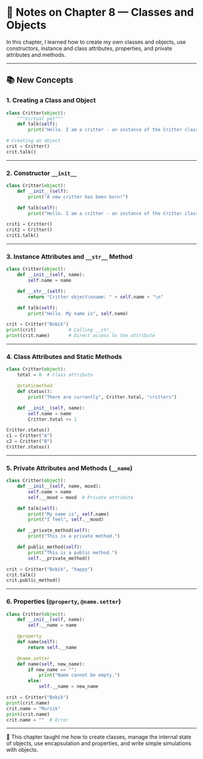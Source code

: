# 📝 Notes on Chapter 8 — Classes and Objects

In this chapter, I learned how to create my own classes and objects, use constructors, instance and class attributes, properties, and private attributes and methods.

---

## 📚 New Concepts

### 1. Creating a Class and Object

```python
class Critter(object):
    """Virtual pet"""
    def talk(self):
        print("Hello. I am a critter - an instance of the Critter class.")

# Creating an object
crit = Critter()
crit.talk()
````

---

### 2. Constructor `__init__`

```python
class Critter(object):
    def __init__(self):
        print("A new critter has been born!")

    def talk(self):
        print("Hello. I am a critter - an instance of the Critter class.")

crit1 = Critter()
crit2 = Critter()
crit1.talk()
```

---

### 3. Instance Attributes and `__str__` Method

```python
class Critter(object):
    def __init__(self, name):
        self.name = name

    def __str__(self):
        return "Critter object\nname: " + self.name + "\n"

    def talk(self):
        print("Hello. My name is", self.name)

crit = Critter("Bobik")
print(crit)            # Calling __str__
print(crit.name)       # Direct access to the attribute
```

---

### 4. Class Attributes and Static Methods

```python
class Critter(object):
    total = 0  # Class attribute

    @staticmethod
    def status():
        print("There are currently", Critter.total, "critters")

    def __init__(self, name):
        self.name = name
        Critter.total += 1

Critter.status()
c1 = Critter("A")
c2 = Critter("B")
Critter.status()
```

---

### 5. Private Attributes and Methods (`__name`)

```python
class Critter(object):
    def __init__(self, name, mood):
        self.name = name
        self.__mood = mood  # Private attribute

    def talk(self):
        print("My name is", self.name)
        print("I feel", self.__mood)

    def __private_method(self):
        print("This is a private method.")

    def public_method(self):
        print("This is a public method.")
        self.__private_method()

crit = Critter("Bobik", "happy")
crit.talk()
crit.public_method()
```

---

### 6. Properties (`@property`, `@name.setter`)

```python
class Critter(object):
    def __init__(self, name):
        self.__name = name

    @property
    def name(self):
        return self.__name

    @name.setter
    def name(self, new_name):
        if new_name == "":
            print("Name cannot be empty.")
        else:
            self.__name = new_name

crit = Critter("Bobik")
print(crit.name)
crit.name = "Murzik"
print(crit.name)
crit.name = ""  # Error
```

---

📌 This chapter taught me how to create classes, manage the internal state of objects, use encapsulation and properties, and write simple simulations with objects.
